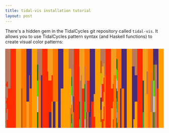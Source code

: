 ```yaml
---
title: tidal-vis installation tutorial
layout: post
---
```


There's a hidden gem in the TidalCycles git repository called `tidal-vis`. It
allows you to use TidalCycles pattern syntax (and Haskell functions) to create
visual color patterns:

<img src="/images/2016/tidal-vis-01.png" />
